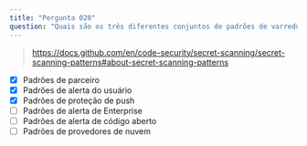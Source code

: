 ```yaml
---
title: "Pergunta 020"
question: "Quais são os três diferentes conjuntos de padrões de varredura de segredos que o GitHub mantém? (Selecione três.)"
---
```


> https://docs.github.com/en/code-security/secret-scanning/secret-scanning-patterns#about-secret-scanning-patterns
- [x] Padrões de parceiro  
- [x] Padrões de alerta do usuário  
- [x] Padrões de proteção de push  
- [ ] Padrões de alerta de Enterprise  
- [ ] Padrões de alerta de código aberto  
- [ ] Padrões de provedores de nuvem  
